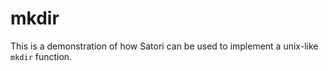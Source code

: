 # mkdir

This is a demonstration of how Satori can be used to implement a unix-like `mkdir` function.
